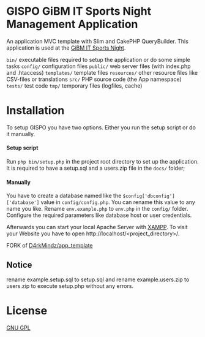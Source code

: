 # GISPO GiBM IT Sports Night Management Application
An application MVC template with Slim and CakePHP QueryBuilder.
This application is used at the [GiBM IT Sports Night](http://home.gibmit.ch/).

`bin/` executable files required to setup the application or do some simple tasks
`config/` configuration files
`public/` web server files (with index.php and .htaccess)
`templates/` template files
`resources/` other resource files like CSV-files or translations
`src/` PHP source code (the App namespace)
`tests/` test code
`tmp/` temporary files (logfiles, cache)

# Installation
To setup GISPO you have two options. Either you run the setup script or do it manually.
#### Setup script
Run `php bin/setup.php` in the project root directory to set up the application. It is required to have a setup.sql and 
a users.zip file in the `docs/` folder;

#### Manually
You have to create a database named like the `$config['dbconfig']['database']` value in `config/config.php`. You can rename this value to any name you like.
Rename `env.example.php` to `env.php` in the `config/` folder. Configure the required parameters like database host or user credentials.

Afterwards you can start your local Apache Server with [XAMPP](https://www.apachefriends.org/index.html).
To visit your Website you have to open http://localhost/<project_directory>/.

FORK of [D4rkMindz/app_template](https://github.com/D4rkMindz/app_template)

## Notice
rename example.setup.sql to setup.sql and rename example.users.zip to users.zip to execute setup.php without any errors.

# License
[GNU GPL](LICENSE)